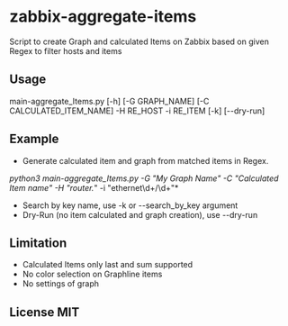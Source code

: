 # zabbix-aggregate-items
Script to create Graph and calculated Items on Zabbix based on given Regex to filter hosts and items

## Usage 

main-aggregate_Items.py [-h] [-G GRAPH_NAME] [-C CALCULATED_ITEM_NAME]
                               -H RE_HOST -i RE_ITEM [-k] [--dry-run]
               
## Example 

- Generate calculated item and graph from matched items in Regex.   

*python3 main-aggregate_Items.py -G "My Graph Name" -C "Calculated Item name" -H "router.*" -i "ethernet\d+\/\d+"*  

- Search by key name, use -k or --search_by_key argument
- Dry-Run (no item calculated and graph creation), use --dry-run


## Limitation 

- Calculated Items only last and sum supported 
- No color selection on Graphline items  
- No settings of graph  

## License MIT 
